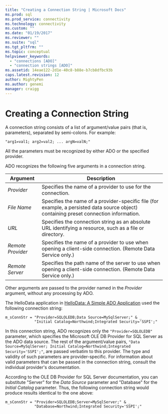 ```yaml
---
title: "Creating a Connection String | Microsoft Docs"
ms.prod: sql
ms.prod_service: connectivity
ms.technology: connectivity
ms.custom: ""
ms.date: "01/19/2017"
ms.reviewer: ""
ms.suite: "sql"
ms.tgt_pltfrm: ""
ms.topic: conceptual
helpviewer_keywords: 
  - "connections [ADO]"
  - "connection strings [ADO]"
ms.assetid: 14eae122-2d1e-40c8-b88e-b7cb8dfbc93b
caps.latest.revision: 12
author: MightyPen
ms.author: genemi
manager: craigg
---
```

# Creating a Connection String
A connection string consists of a list of argument/value pairs (that is, parameters), separated by semi-colons. For example:  
  
```  
"arg1=val1; arg2=val2; ... argN=valN;"  
```  
  
 All the parameters must be recognized by either ADO or the specified provider.  
  
 ADO recognizes the following five arguments in a connection string.  
  
|Argument|Description|  
|--------------|-----------------|  
|*Provider*|Specifies the name of a provider to use for the connection.|  
|*File Name*|Specifies the name of a provider-specific file (for example, a persisted data source object) containing preset connection information.|  
|*URL*|Specifies the connection string as an absolute URL identifying a resource, such as a file or directory.|  
|*Remote Provider*|Specifies the name of a provider to use when opening a client-side connection. (Remote Data Service only.)|  
|*Remote Server*|Specifies the path name of the server to use when opening a client-side connection. (Remote Data Service only.)|  
  
 Other arguments are passed to the provider named in the *Provider* argument, without any processing by ADO.  
  
 The HelloData application in [HelloData: A Simple ADO Application](../../../ado/guide/data/hellodata-a-simple-ado-application.md) used the following connection string:  
  
```  
m_sConnStr = "Provider=SQLOLEDB;Data Source=MySqlServer;" & _  
             "Initial Catalog=Northwind;Integrated Security='SSPI';"  
```  
  
 In this connection string, ADO recognizes only the `"Provider=SQLOLEDB"` parameter, which specifies the Microsoft OLE DB Provider for SQL Server as the ADO data source. The rest of the argument/value pairs, `"Data Source=MySqlServer; Initial Catalog=Northwind;Integrated Security='SSPI';"`, are passed verbatim to this provider. The type and validity of such parameters are provider-specific. For information about valid parameters that can be passed in the connection string, consult the individual provider's documentation.  
  
 According to the OLE DB Provider for SQL Server documentation, you can substitute "Server" for the *Data Source* parameter and "Database" for the *Initial Catalog* parameter. Thus, the following connection string would produce results identical to the one above:  
  
```  
m_sConnStr = "Provider=SQLOLEDB;Server=MySqlServer;" & _  
             "Database=Northwind;Integrated Security='SSPI';"  
```
